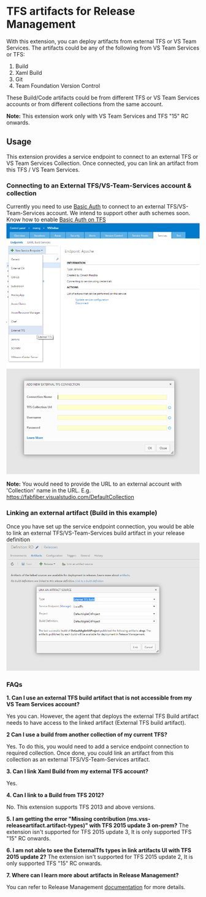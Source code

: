 # TFS artifacts for Release Management

With this extension, you can deploy artifacts from external TFS or VS Team Services. The artifacts could be any of the following from VS Team Services or TFS:
1. Build
2. Xaml Build
3. Git
4. Team Foundation Version Control 

These Build/Code artifacts could be from different TFS or VS Team Services accounts or from different collections from the same account.

**Note:** This extension work only with VS Team Services and TFS "15" RC onwards. 

## Usage
This extension provides a service endpoint to connect to an external TFS or VS Team Services Collection. Once connected, you can link an artifact from this TFS / VS Team Services.

### Connecting to an External TFS/VS-Team-Services account & collection
Currently you need to use [Basic Auth](https://www.visualstudio.com/en-us/integrate/get-started/auth/overview) to connect to an external TFS/VS-Team-Services account. We intend to support other auth schemes soon. Know how to enable [Basic Auth on TFS](https://github.com/Microsoft/tfs-cli/blob/master/docs/configureBasicAuth.md)
![Creating an external TFS/VS-Team-Services service endpoint connection](images/screen1.png)
![Creating an external TFS/VS-Team-Services service endpoint connection](images/screen2.png)

**Note:** You would need to provide the URL to an external account with 'Collection' name in the URL. E.g. https://fabfiber.visualstudio.com/DefaultCollection

### Linking an external artifact (Build in this example)
Once you have set up the service endpoint connection, you would be able to link an external TFS/VS-Team-Services build artifact in your release definition
![Linking an external TFS/VS-Team-Services artifact](images/screen3.png)

### FAQs

**1. Can I use an external TFS build artifact that is not accessible from my VS Team Services account?**

Yes you can. However, the agent that deploys the external TFS Build artifact needs to have access to the linked artifact (External TFS build artifact).

**2 Can I use a build from another collection of my current TFS?**

Yes. To do this, you would need to add a service endpoint connection to required collection. Once done, you could link an artifact from this collection as an external TFS/VS-Team-Services artifact.

**3. Can I link Xaml Build from my external TFS account?**

Yes.

**4. Can I link to a Build from TFS 2012?**

No. This extension supports TFS 2013 and above versions.

**5. I am getting the error "Missing contribution (ms.vss-releaseartifact.artifact-types)" with TFS 2015 update 3 on-prem?**
The extension isn't supported for TFS 2015 update 3, It is only supported TFS "15" RC onwards.

**6. I am not able to see the ExternalTfs types in link artifacts UI with TFS 2015 update 2?** 
The extension isn't supported for TFS 2015 update 2, It is only supported TFS "15" RC onwards.

**7. Where can I learn more about artifacts in Release Management?**

You can refer to Release Management [documentation](https://msdn.microsoft.com/library/vs/alm/release/author-release-definition/understanding-artifacts) for more details.
